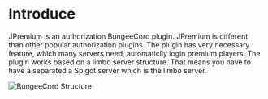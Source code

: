 # Introduce
JPremium is an authorization BungeeCord plugin. JPremium is different than other popular authorization plugins. The plugin has very necessary feature, which many servers need, automaticlly login premium players. The plugin works based on a limbo server structure. That means you have to have a separated a Spigot server which is the limbo server.

![BungeeCord Structure](https://raw.githubusercontent.com/Jakubson/JPremiumCleared/master/images/BungeeCordStructure.png)
